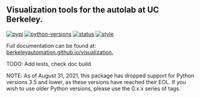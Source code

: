 ## Visualization tools for the autolab at UC Berkeley.

[![pypi](https://img.shields.io/pypi/v/visualization.svg)](https://pypi.org/project/visualization/) [![python-versions](https://img.shields.io/pypi/pyversions/visualization.svg)](https://pypi.org/project/visualization/) [![status](https://github.com/BerkeleyAutomation/visualization/workflows/Release%20Visualization/badge.svg)](https://github.com/BerkeleyAutomation/visualization/actions) [![style](https://img.shields.io/badge/code%20style-black-000000.svg)](https://github.com/psf/black)

Full documentation can be found at: [berkeleyautomation.github.io/visualization.](https://berkeleyautomation.github.io/visualization)

TODO: Add tests, check doc build

NOTE: As of August 31, 2021, this package has dropped support for Python versions 3.5 and lower, as these versions have reached their EOL. If you wish to use older Python versions, please use the 0.x.x series of tags.
